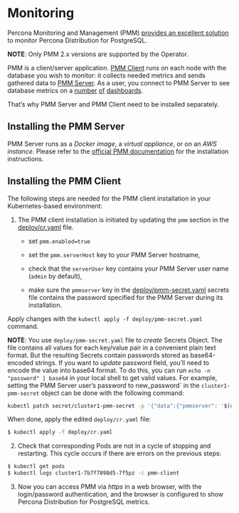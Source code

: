 # Monitoring

Percona Monitoring and Management (PMM) [provides an excellent
solution](https://www.percona.com/doc/percona-monitoring-and-management/2.x/setting-up/client/postgresql.html)
to monitor Percona Distribution for PostgreSQL.

**NOTE**: Only PMM 2.x versions are supported by the Operator.

PMM is a client/server application. [PMM Client](https://www.percona.com/doc/percona-monitoring-and-management/2.x/details/architecture.html#pmm-client) runs on each node with the
database you wish to monitor: it collects needed metrics and sends gathered data
to [PMM Server](https://www.percona.com/doc/percona-monitoring-and-management/2.x/details/architecture.html#pmm-server). As a user, you connect to PMM Server to see database metrics on
a [number](https://www.percona.com/doc/percona-monitoring-and-management/2.x/details/dashboards/dashboard-postgresql-instances-overview.html) [of](https://www.percona.com/doc/percona-monitoring-and-management/2.x/details/dashboards/dashboard-postgresql-instance-summary.html) [dashboards](https://www.percona.com/doc/percona-monitoring-and-management/2.x/details/dashboards/dashboard-postgresql-instances-compare.html).

That’s why PMM Server and PMM Client need to be installed separately.

## Installing the PMM Server

PMM Server runs as a *Docker image*, a *virtual appliance*, or on an *AWS instance*.
Please refer to the [official PMM documentation](https://www.percona.com/doc/percona-monitoring-and-management/2.x/setting-up/server/index.html)
for the installation instructions.

## Installing the PMM Client

The following steps are needed for the PMM client installation in your
Kubernetes-based environment:


1. The PMM client installation is initiated by updating the `pmm`
section in the
[deploy/cr.yaml](https://github.com/percona/percona-postgresql-operator/blob/master/deploy/cr.yaml)
file.


    * set `pmm.enabled=true`


    * set the `pmm.serverHost` key to your PMM Server hostname,


    * check that  the `serverUser` key contains your PMM Server user name
(`admin` by default),


    * make sure the `pmmserver` key in the
[deploy/pmm-secret.yaml](https://github.com/percona/percona-postgresql-operator/blob/main/deploy/pmm-secret.yaml)
secrets file contains the password specified for the PMM Server during its
installation.

Apply changes with the `kubectl apply -f deploy/pmm-secret.yaml` command.

**NOTE**: You use `deploy/pmm-secret.yaml` file to *create* Secrets Object.
The file contains all values for each key/value pair in a convenient
plain text format. But the resulting Secrets contain passwords stored
as base64-encoded strings. If you want to *update* password field,
you’ll need to encode the value into base64 format. To do this, you can
run `echo -n "password" | base64` in your local shell to get valid
values. For example, setting the PMM Server user’s password to
new_password\` in the `cluster1-pmm-secret` object can be done
with the following command:

```bash
kubectl patch secret/cluster1-pmm-secret -p '{"data":{"pmmserver": '$(echo -n new_password | base64)'}}'
```

When done, apply the edited `deploy/cr.yaml` file:

```bash
$ kubectl apply -f deploy/cr.yaml
```


2. Check that corresponding Pods are not in a cycle of stopping and restarting.
This cycle occurs if there are errors on the previous steps:

```bash
$ kubectl get pods
$ kubectl logs cluster1-7b7f7898d5-7f5pz -c pmm-client
```


3. Now you can access PMM via *https* in a web browser, with the
login/password authentication, and the browser is configured to show
Percona Distribution for PostgreSQL metrics.
